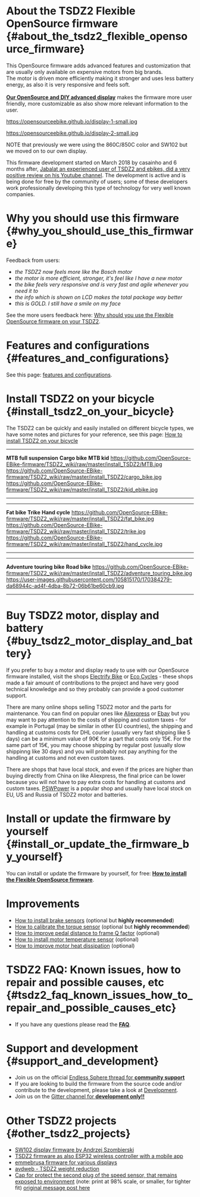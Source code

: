 # About the TSDZ2 Flexible OpenSource firmware {#about_the_tsdz2_flexible_opensource_firmware}

This OpenSource firmware adds advanced features and customization that
are usually only available on expensive motors from big brands.\
The motor is driven more efficiently making it stronger and uses less
battery energy, as also it is very responsive and feels soft.\
\
**[Our OpenSource and DIY advanced
display](https://opensourceebike.github.io/)** makes the firmware more
user friendly, more customizable as also show more relevant information
to the user.

<https://opensourceebike.github.io/display-1-small.jpg>

<https://opensourceebike.github.io/display-2-small.jpg>

NOTE that previously we were using the 860C/850C color and SW102 but we
moved on to our own display.

This firmware development started on March 2018 by casainho and 6 months
after, [Jabalat an experienced user of TSDZ2 and ebikes, did a very
positive review on his Youtube
channel](https://www.youtube.com/watch?v=IrWn6e8bIuQ). The development
is active and is being done for free by the community of users; some of
these developers work professionally developing this type of technology
for very well known companies.

# Why you should use this firmware {#why_you_should_use_this_firmware}

Feedback from users:

-   *the TSDZ2 now feels more like the Bosch motor*
-   *the motor is more efficient, stronger, it\'s feel like I have a new
    motor*
-   *the bike feels very responsive and is very fast and agile whenever
    you need it to*
-   *the info which is shown on LCD makes the total package way better*
-   *this is GOLD. I still have a smile on my face*

See the more users feedback here: [Why should you use the Flexible
OpenSource firmware on your
TSDZ2](Why_should_you_use_the_Flexible_OpenSource_firmware_on_your_TSDZ2 "wikilink").

# Features and configurations {#features_and_configurations}

See this page: [features and
configurations](Features_and_configurations_on_display "wikilink").

# Install TSDZ2 on your bicycle {#install_tsdz2_on_your_bicycle}

The TSDZ2 can be quickly and easily installed on different bicycle
types, we have some notes and pictures for your reference, see this
page: [How to install TSDZ2 on your
bicycle](How_to_install_TSDZ2_on_your_bicycle "wikilink")

  -------------------------------------------------------------------------------------------- --------------------------------------------------------------------------------------------------- --------------------------------------------------------------------------------------------------
  **MTB full suspension**                                                                      **Cargo bike**                                                                                      **MTB kid**
  <https://github.com/OpenSource-EBike-firmware/TSDZ2_wiki/raw/master/install_TSDZ2/MTB.jpg>   <https://github.com/OpenSource-EBike-firmware/TSDZ2_wiki/raw/master/install_TSDZ2/cargo_bike.jpg>   <https://github.com/OpenSource-EBike-firmware/TSDZ2_wiki/raw/master/install_TSDZ2/kid_ebike.jpg>
  -------------------------------------------------------------------------------------------- --------------------------------------------------------------------------------------------------- --------------------------------------------------------------------------------------------------

  ------------------------------------------------------------------------------------------------- ---------------------------------------------------------------------------------------------- ---------------------------------------------------------------------------------------------------
  **Fat bike**                                                                                      **Trike**                                                                                      **Hand cycle**
  <https://github.com/OpenSource-EBike-firmware/TSDZ2_wiki/raw/master/install_TSDZ2/fat_bike.jpg>   <https://github.com/OpenSource-EBike-firmware/TSDZ2_wiki/raw/master/install_TSDZ2/trike.jpg>   <https://github.com/OpenSource-EBike-firmware/TSDZ2_wiki/raw/master/install_TSDZ2/hand_cycle.jpg>
  ------------------------------------------------------------------------------------------------- ---------------------------------------------------------------------------------------------- ---------------------------------------------------------------------------------------------------

  --------------------------------------------------------------------------------------------------------------- ----------------------------------------------------------------------------------------------------------
  **Adventure touring bike**                                                                                      **Road bike**
  <https://github.com/OpenSource-EBike-firmware/TSDZ2_wiki/raw/master/install_TSDZ2/adventure_touring_bike.jpg>   <https://user-images.githubusercontent.com/105815170/170384279-da68944c-ad4f-4dba-8b72-06b61be60cb9.jpg>
  --------------------------------------------------------------------------------------------------------------- ----------------------------------------------------------------------------------------------------------

# Buy TSDZ2 motor, display and battery {#buy_tsdz2_motor_display_and_battery}

If you prefer to buy a motor and display ready to use with our
OpenSource firmware installed, visit the shops [Electrify
Bike](https://www.electrifybike.com/tong-sheng-tsdz2.html#/) or [Eco
Cycles](https://www.eco-ebike.com/collections/tsdz2-open-source-firmware-osf-products) -
these shops made a fair amount of contributions to the project and have
very good technical knowledge and so they probably can provide a good
customer support.

There are many online shops selling TSDZ2 motor and the parts for
maintenance. You can find on popular ones like
[Aliexpress](https://www.aliexpress.com/) or
[Ebay](https://www.ebay.com/) but you may want to pay attention to the
costs of shipping and custom taxes - for example in Portugal (may be
similar in other EU countries), the shipping and handling at customs
costs for DHL courier (usually very fast shipping like 5 days) can be a
minimum value of 90€ for a part that costs only 15€. For the same part
of 15€, you may choose shipping by regular post (usually slow shippinng
like 30 days) and you will probably not pay anything for the handling at
customs and not even custom taxes.

There are shops that have local stock, and even if the prices are higher
than buying directly from China on like Aliexpress, the final price can
be lower because you will not have to pay extra costs for handling at
customs and custom taxes. [PSWPower](http://www.pswpower.com/) is a
popular shop and usually have local stock on EU, US and Russia of TSDZ2
motor and batteries.

# Install or update the firmware by yourself {#install_or_update_the_firmware_by_yourself}

You can install or update the firmware by yourself, for free: **[How to
install the Flexible OpenSource
firmware](How_to_install_the_Flexible_OpenSource_firmware "wikilink")**.

# Improvements

-   [How to install brake
    sensors](How_to_install_brake_sensors "wikilink") (optional but
    **highly recommended**)
-   [How to calibrate the torque
    sensor](How_to_calibrate_the_torque_sensor "wikilink") (optional but
    **highly recommended**)
-   [How to improve pedal distance to frame Q
    factor](How_to_improve_pedal_distance_to_frame_Q_factor "wikilink")
    (optional)
-   [How to install motor temperature
    sensor](How_to_install_motor_temperature_sensor "wikilink")
    (optional)
-   [How to improve motor heat
    dissipation](How_to_improve_motor_heat_dissipation "wikilink")
    (optional)

# TSDZ2 FAQ: Known issues, how to repair and possible causes, etc {#tsdz2_faq_known_issues_how_to_repair_and_possible_causes_etc}

-   If you have any questions please read the **[FAQ](FAQ "wikilink")**.

# Support and development {#support_and_development}

-   Join us on the official [Endless Sphere thread for **community
    support**](https://endless-sphere.com/forums/viewtopic.php?f=28&t=79788)
-   If you are looking to build the firmware from the source code and/or
    contribute to the development, please take a look at
    [Development](Development "wikilink").
-   Join us on the [Gitter channel for **development
    only!!**](https://gitter.im/OpenSource-EBike/community)

# Other TSDZ2 projects {#other_tsdz2_projects}

-   [SW102 display firmware by Andrzej
    Szombierski](https://github.com/anszom/SW102_LCD)
-   [TSDZ2 firmware as also ESP32 wireless controller with a mobile
    app](https://github.com/TSDZ2-ESP32)
-   [emmebrusa firmware for various
    displays](https://github.com/emmebrusa)
-   [avdweb - TSDZ2 weight
    reduction](https://www.avdweb.nl/solar-bike/hub-motor/tongsheng/tongsheng-tsdz2-weight-reduction)
-   [Cap for protect the second plug of the speed sensor, that remains
    exposed to
    environment](https://endless-sphere.com/forums/download/file.php?id=306314)
    (note: print at 98% scale, or smaller, for tighter fit) [original
    message post
    here](https://endless-sphere.com/forums/viewtopic.php?f=28&t=79788&p=1686790#p1686790)
